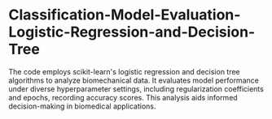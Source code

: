 # Classification-Model-Evaluation-Logistic-Regression-and-Decision-Tree
The code employs scikit-learn's logistic regression and decision tree algorithms to analyze biomechanical data. It evaluates model performance under diverse hyperparameter settings, including regularization coefficients and epochs, recording accuracy scores. This analysis aids informed decision-making in biomedical applications.
